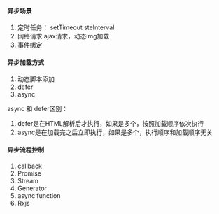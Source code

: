 #### 异步场景
1. 定时任务： setTimeout steInterval
2. 网络请求 ajax请求，动态img加载
3. 事件绑定

#### 异步加载方式
1. 动态脚本添加
2. defer
3. async

async 和 defer区别：
1. defer是在HTML解析后才执行，如果是多个，按照加载顺序依次执行
2. async是在加载完之后立即执行，如果是多个，执行顺序和加载顺序无关

#### 异步流程控制
1. callback
2. Promise
3. Stream
4. Generator
5. async function
6. Rxjs